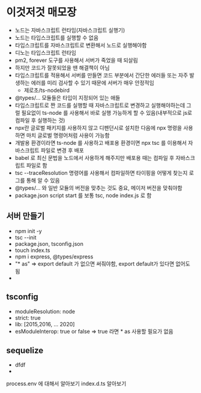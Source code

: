 # 이것저것 매모장

- 노드는 자바스크립트 런타임(자바스크립트 실행기)
- 노드는 타입스크립트를 실행할 수 없음
- 타입스크립트를 자바스크립트로 변환해서 노드로 실행해야함
- 디노는 타입스크립트 런타임
- pm2, forever 도구를 사용해서 서버가 죽었을 때 되살림
- 하지만 코드가 잘못되었을 땐 해결책이 아님
- 타입스크립트를 적용해서 서버를 만들면 코드 부분에서 간단한 에러들 또는 자주 발생하는 에러를 미리 검사할 수 있기 때문에 서버가 매우 안정적임
  - 제로초/ts-nodebird
- @types/... 모듈들은 타입이 지정되어 있는 애들
- 타입스크립트로 짠 코드를 실행할 때 자바스크립트로 변경하고 실행해야하는데 그럴 필요없이 ts-node 를 사용해서 바로 실행 가능하게 할 수 있음(내부적으로 js로 컴파일 후 실행하는 것)
- npx란 글로벌 패키지를 사용하지 않고 디펜던시로 설치한 다음에 npx 명령을 사용하면 마치 글로벌 명령어처럼 사용이 가능함
- 개발용 환경이라면 ts-node 를 사용하고 배포용 환경이면 npx tsc 를 이용해서 자바스크립트 파일로 변경 후 배포
- babel 로 최신 문법을 노드에서 사용하게 해주지만 배포용 때는 컴파일 후 자바스크립트 파일로 함
- tsc --traceResolution 명령어를 사용해서 컴파일하면 타이핑을 어떻게 찾는지 로그를 통해 알 수 있음
- @types/... 와 일반 모듈의 버전을 맞추는 것도 중요, 메이저 버전을 맞춰야함
- package.json script start 를 보통 tsc, node index.js 로 함

## 서버 만들기

- npm init -y
- tsc --init
- package.json, tsconfig.json
- touch index.ts
- npm i express, @types/express
- "\* as" => export default 가 없으면 써줘야함, export default가 있다면 없어도 됨
-

## tsconfig

- moduleResolution: node
- strict: true
- lib: [2015,2016, ... 2020]
- esModuleInterop: true or false => true 라면 \* as 사용할 필요가 없음

## sequelize

- dfdf
-

process.env 에 대해서 알아보기
index.d.ts 알아보기
